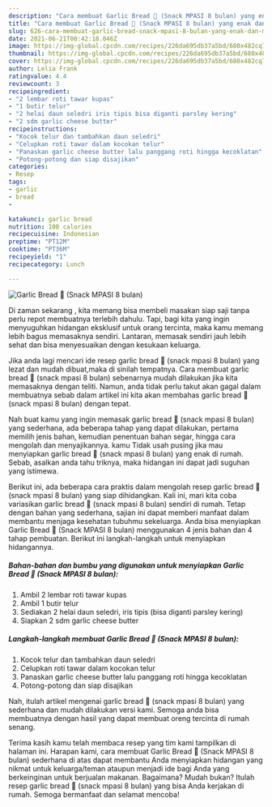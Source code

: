 ```yaml
---
description: "Cara membuat Garlic Bread 🍞 (Snack MPASI 8 bulan) yang enak dan Mudah Dibuat"
title: "Cara membuat Garlic Bread 🍞 (Snack MPASI 8 bulan) yang enak dan Mudah Dibuat"
slug: 626-cara-membuat-garlic-bread-snack-mpasi-8-bulan-yang-enak-dan-mudah-dibuat
date: 2021-06-21T00:42:18.046Z
image: https://img-global.cpcdn.com/recipes/226da695db37a5bd/680x482cq70/garlic-bread-🍞-snack-mpasi-8-bulan-foto-resep-utama.jpg
thumbnail: https://img-global.cpcdn.com/recipes/226da695db37a5bd/680x482cq70/garlic-bread-🍞-snack-mpasi-8-bulan-foto-resep-utama.jpg
cover: https://img-global.cpcdn.com/recipes/226da695db37a5bd/680x482cq70/garlic-bread-🍞-snack-mpasi-8-bulan-foto-resep-utama.jpg
author: Lelia Frank
ratingvalue: 4.4
reviewcount: 3
recipeingredient:
- "2 lembar roti tawar kupas"
- "1 butir telur"
- "2 helai daun seledri iris tipis bisa diganti parsley kering"
- "2 sdm garlic cheese butter"
recipeinstructions:
- "Kocok telur dan tambahkan daun seledri"
- "Celupkan roti tawar dalam kocokan telur"
- "Panaskan garlic cheese butter lalu panggang roti hingga kecoklatan"
- "Potong-potong dan siap disajikan"
categories:
- Resep
tags:
- garlic
- bread
- 

katakunci: garlic bread  
nutrition: 108 calories
recipecuisine: Indonesian
preptime: "PT12M"
cooktime: "PT36M"
recipeyield: "1"
recipecategory: Lunch

---
```



![Garlic Bread 🍞 (Snack MPASI 8 bulan)](https://img-global.cpcdn.com/recipes/226da695db37a5bd/680x482cq70/garlic-bread-🍞-snack-mpasi-8-bulan-foto-resep-utama.jpg)

Di zaman  sekarang , kita memang bisa membeli masakan siap saji tanpa perlu repot membuatnya terlebih dahulu. Tapi, bagi kita yang ingin menyuguhkan hidangan eksklusif untuk orang tercinta, maka kamu memang lebih bagus memasaknya sendiri. Lantaran, memasak sendiri jauh lebih sehat dan bisa menyesuaikan dengan kesukaan keluarga.

Jika anda lagi mencari ide resep garlic bread 🍞 (snack mpasi 8 bulan) yang lezat dan mudah dibuat,maka di sinilah tempatnya. Cara membuat garlic bread 🍞 (snack mpasi 8 bulan)  sebenarnya mudah dilakukan jika kita memasaknya dengan teliti. Namun, anda tidak perlu takut akan gagal dalam membuatnya 
sebab dalam artikel ini kita akan membahas garlic bread 🍞 (snack mpasi 8 bulan) dengan tepat.  



Nah buat kamu yang ingin memasak garlic bread 🍞 (snack mpasi 8 bulan) yang sederhana, ada beberapa tahap yang dapat dilakukan, pertama memilih jenis bahan, kemudian penentuan bahan segar, hingga cara mengolah dan menyajikannya. kamu Tidak usah pusing jika mau menyiapkan garlic bread 🍞 (snack mpasi 8 bulan) yang enak di rumah. Sebab, asalkan anda  tahu triknya, maka hidangan ini dapat jadi suguhan yang istimewa.

Berikut ini, ada beberapa cara praktis  dalam mengolah resep garlic bread 🍞 (snack mpasi 8 bulan) yang siap dihidangkan. Kali ini, mari kita coba variasikan garlic bread 🍞 (snack mpasi 8 bulan) sendiri di rumah. Tetap dengan bahan yang sederhana, sajian ini dapat memberi manfaat dalam membantu menjaga kesehatan tubuhmu sekeluarga. Anda bisa menyiapkan Garlic Bread 🍞 (Snack MPASI 8 bulan) menggunakan 4 jenis bahan dan 4 tahap pembuatan. Berikut ini langkah-langkah untuk menyiapkan hidangannya.

<!--inarticleads1-->

##### Bahan-bahan dan bumbu yang digunakan untuk menyiapkan Garlic Bread 🍞 (Snack MPASI 8 bulan):

1. Ambil 2 lembar roti tawar kupas
1. Ambil 1 butir telur
1. Sediakan 2 helai daun seledri, iris tipis (bisa diganti parsley kering)
1. Siapkan 2 sdm garlic cheese butter




<!--inarticleads2-->

##### Langkah-langkah membuat Garlic Bread 🍞 (Snack MPASI 8 bulan):

1. Kocok telur dan tambahkan daun seledri
1. Celupkan roti tawar dalam kocokan telur
1. Panaskan garlic cheese butter lalu panggang roti hingga kecoklatan
1. Potong-potong dan siap disajikan




Nah, itulah artikel mengenai  garlic bread 🍞 (snack mpasi 8 bulan)  yang sederhana dan mudah dilakukan versi kami. Semoga anda bisa membuatnya dengan hasil yang dapat membuat oreng tercinta di rumah senang. 

Terima kasih kamu telah membaca resep yang tim kami tampilkan di halaman ini. Harapan kami, cara membuat  Garlic Bread 🍞 (Snack MPASI 8 bulan) sederhana di atas dapat membantu Anda menyiapkan hidangan yang nikmat untuk keluarga/teman ataupun menjadi ide bagi Anda yang berkeinginan untuk berjualan makanan. Bagaimana? Mudah bukan? Itulah resep garlic bread 🍞 (snack mpasi 8 bulan) yang bisa Anda kerjakan di rumah. Semoga bermanfaat dan selamat mencoba!

